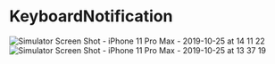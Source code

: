 # KeyboardNotification
![Simulator Screen Shot - iPhone 11 Pro Max - 2019-10-25 at 14 11 22](https://user-images.githubusercontent.com/6382234/67544819-e93c1d80-f731-11e9-9f3e-7f114950e35b.png)
![Simulator Screen Shot - iPhone 11 Pro Max - 2019-10-25 at 13 37 19](https://user-images.githubusercontent.com/6382234/67544897-2b655f00-f732-11e9-928a-1444d5845d0b.png)


